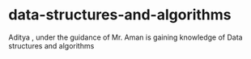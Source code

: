 # data-structures-and-algorithms
Aditya , under the guidance of Mr. Aman is gaining knowledge of Data structures and algorithms

